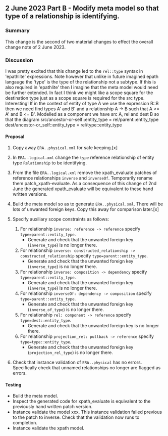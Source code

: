 

## 2 June 2023 Part B - Modify meta model so that type of a relationship is identifying. 

### Summary
This change is the second of two material changes to effect the overall change note of 2 June 2023.

### Discussion
I was pretty excited that this change led to the `rel::type` syntax in 'epathlite' expressions. Note however that unlike in future imagined epath langauge the 'type' is the type of the relationship not a subtype. If this is also required in 'epathlite'  then I imagine that the meta model would need be further extended. In fact I think we might like a scope square
for the destination type just as a scope square is required for the src type. Interesting! If in the context of entity of type A we use the expression R::B then we need find types A' and B' and a relationship A -> B such that
A <= A' and B <= B'. Modelled as a component we have src A, rel and dest B so that the diagram
src/ancestor-or-self::entity_type = rel/parent::entity_type
dest/ancestor-or_self::entity_type = rel/type::entity_type 

#### Proposal
1. Copy away `ERA..physical.xml` for safe keeping.[x]
2. In `ERA..logical.xml` change the `type` reference relationship of entity type `Relationship` to be identifying.
3. From the file `ERA..logical.xml` remove the  xpath_evaluate patches of reference relationships `inverse` and `inverseOf`.
Temporarily rename them patch_xpath-evaluate. As a consequence of this change of 2nd June the generated xpath_evaluate will be equivalent to these hand written versions.  
4. Build the meta model so as to generate `ERA..physical.xml`. There will be lots of unwanted foreign keys. Copy this away for comparison later.[x]
	
5. Specify auxiliary scope constraints as follows:
	1. For relationship `inverse: reference -> reference` specify `type=parent::entity_type`.
		 - Generate and check that the unwanted foreign key (`inverse_type`) is no longer there.
	2. For relationship `inverse: constructed_relationship -> constructed_relationship` specify `type=parent::entity_type`.
		 - Generate and check that the unwanted foreign key (`inverse_type`) is no longer there.
	3. For relationship `inverse: composition -> dependency` specify `type=parent::entity_type`.
		 - Generate and check that the unwanted foreign key (`inverse_type`) is no longer there.
	4. For relationship `inverseOf: dependency -> composition` specify `type=parent::entity_type`.
		 - Generate and check that the unwanted foreign key (`inverse_of_type`) is no longer there.
	5. For relationship `rel: component -> reference` specify `type=dest::entity_type`.
		 - Generate and check that the unwanted foreign key is no longer there.
	6. For relationship `projection_rel: pullback -> reference` specify `type=type::entity_type`.
		 - Generate and check that the unwanted foreign key (`projection_rel_type`) is no longer there.

6. Check that instance validation of `ERA..physical` has no errors. Specifically check that unnamed relationships no longer are flagged as errors. 

#### Testing
- Build the meta model.
- Inspect the generated code for xpath_evaluate is equivalent to the previously hand written patch version.
- Instance validate the model xxx. This instance validation failed previous to the patch to inverse. Check that the validation now runs to completion.
- Instance validate the xpath model.  
